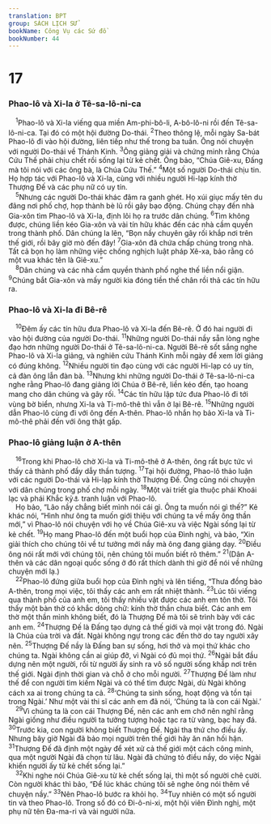 ```yaml
---
translation: BPT
group: SÁCH LỊCH SỬ
bookName: Công Vụ các Sứ đồ 
bookNumber: 44
---
```


<div class="title"><h1>17</h1><h3>Phao-lô và Xi-la ở Tê-sa-lô-ni-ca</h3></div>
<span class="verse cong_17_1"> <sup>1</sup>Phao-lô và Xi-la viếng qua miền Am-phi-bô-li, A-bô-lô-ni rồi đến Tê-sa-lô-ni-ca. Tại đó có một hội đường Do-thái.</span>
<span class="verse cong_17_2"><sup>2</sup>Theo thông lệ, mỗi ngày Sa-bát Phao-lô đi vào hội đường, liên tiếp như thế trong ba tuần. Ông nói chuyện với người Do-thái về Thánh Kinh.</span>
<span class="verse cong_17_3"><sup>3</sup>Ông giảng giải và chứng minh rằng Chúa Cứu Thế phải chịu chết rồi sống lại từ kẻ chết. Ông bảo, “Chúa Giê-xu, Đấng mà tôi nói với các ông bà, là Chúa Cứu Thế.”</span>
<span class="verse cong_17_4"><sup>4</sup>Một số người Do-thái chịu tin. Họ hợp tác với Phao-lô và Xi-la, cùng với nhiều người Hi-lạp kính thờ Thượng Đế và các phụ nữ có uy tín.<br/></span>
<span class="verse cong_17_5"> <sup>5</sup>Nhưng các người Do-thái khác đâm ra ganh ghét. Họ xúi giục mấy tên du đãng nơi phố chợ, họp thành bè lũ rồi gây bạo động. Chúng chạy đến nhà Gia-xôn tìm Phao-lô và Xi-la, định lôi họ ra trước dân chúng.</span>
<span class="verse cong_17_6"><sup>6</sup>Tìm không được, chúng liền kéo Gia-xôn và vài tín hữu khác đến các nhà cầm quyền trong thành phố. Dân chúng la lên, “Bọn nầy chuyên gây rối khắp nơi trên thế giới, rồi bây giờ mò đến đây!</span>
<span class="verse cong_17_7"><sup>7</sup>Gia-xôn đã chứa chấp chúng trong nhà. Tất cả bọn họ làm những việc chống nghịch luật pháp Xê-xa, bảo rằng có một vua khác tên là Giê-xu.”<br/></span>
<span class="verse cong_17_8"> <sup>8</sup>Dân chúng và các nhà cầm quyền thành phố nghe thế liền nổi giận.</span>
<span class="verse cong_17_9"><sup>9</sup>Chúng bắt Gia-xôn và mấy người kia đóng tiền thế chân rồi thả các tín hữu ra.<br/></span>
<div class="title"><h3>Phao-lô và Xi-la đi Bê-rê</h3></div>
<span class="verse cong_17_10"> <sup>10</sup>Đêm ấy các tín hữu đưa Phao-lô và Xi-la đến Bê-rê. Ở đó hai người đi vào hội đường của người Do-thái.</span>
<span class="verse cong_17_11"><sup>11</sup>Những người Do-thái nầy sẵn lòng nghe đạo hơn những người Do-thái ở Tê-sa-lô-ni-ca. Người Bê-rê sốt sắng nghe Phao-lô và Xi-la giảng, và nghiên cứu Thánh Kinh mỗi ngày để xem lời giảng có đúng không.</span>
<span class="verse cong_17_12"><sup>12</sup>Nhiều người tin đạo cùng với các người Hi-lạp có uy tín, cả đàn ông lẫn đàn bà.</span>
<span class="verse cong_17_13"><sup>13</sup>Nhưng khi những người Do-thái ở Tê-sa-lô-ni-ca nghe rằng Phao-lô đang giảng lời Chúa ở Bê-rê, liền kéo đến, tạo hoang mang cho dân chúng và gây rối.</span>
<span class="verse cong_17_14"><sup>14</sup>Các tín hữu lập tức đưa Phao-lô đi tới vùng bờ biển, nhưng Xi-la và Ti-mô-thê thì vẫn ở lại Bê-rê.</span>
<span class="verse cong_17_15"><sup>15</sup>Những người dẫn Phao-lô cùng đi với ông đến A-thên. Phao-lô nhắn họ bảo Xi-la và Ti-mô-thê phải đến với ông thật gấp.<br/></span>
<div class="title"><h3>Phao-lô giảng luận ở A-thên</h3></div>
<span class="verse cong_17_16"> <sup>16</sup>Trong khi Phao-lô chờ Xi-la và Ti-mô-thê ở A-thên, ông rất bực tức vì thấy cả thành phố đầy dẫy thần tượng.</span>
<span class="verse cong_17_17"><sup>17</sup>Tại hội đường, Phao-lô thảo luận với các người Do-thái và Hi-lạp kính thờ Thượng Đế. Ông cũng nói chuyện với dân chúng trong phố chợ mỗi ngày.</span>
<span class="verse cong_17_18"><sup>18</sup>Một vài triết gia thuộc phái Khoái lạc và phái Khắc kỷ<a data-toggle="tooltip" data-placement="bottom" title="Triết gia là những người đi tìm chân lý. Những người theo phái Khoái lạc cho rằng mục đích cuộc đời là tìm khoái lạc, nhất là khoái lạc tinh thần. Còn phái Khắc kỷ thì cho rằng cuộc đời nầy không nên có tình cảm vui buồn gì cả.">⚓</a> tranh luận với Phao-lô.<br/> Họ bảo, “Lão nầy chẳng biết mình nói cái gì. Ông ta muốn nói gì thế?” Kẻ khác nói, “Hình như ông ta muốn giới thiệu với chúng ta về mấy ông thần mới,” vì Phao-lô nói chuyện với họ về Chúa Giê-xu và việc Ngài sống lại từ kẻ chết.</span>
<span class="verse cong_17_19"><sup>19</sup>Họ mang Phao-lô đến một buổi họp của Đình nghị, và bảo, “Xin giải thích cho chúng tôi về tư tưởng mới nầy mà ông đang giảng dạy.</span>
<span class="verse cong_17_20"><sup>20</sup>Điều ông nói rất mới với chúng tôi, nên chúng tôi muốn biết rõ thêm.”</span>
<span class="verse cong_17_21"><sup>21</sup>(Dân A-thên và các dân ngoại quốc sống ở đó rất thích dành thì giờ để nói về những chuyện mới lạ.)<br/></span>
<span class="verse cong_17_22"> <sup>22</sup>Phao-lô đứng giữa buổi họp của Đình nghị và lên tiếng, “Thưa đồng bào A-thên, trong mọi việc, tôi thấy các anh em rất nhiệt thành.</span>
<span class="verse cong_17_23"><sup>23</sup>Lúc tôi viếng qua thành phố của anh em, tôi thấy nhiều vật được các anh em tôn thờ. Tôi thấy một bàn thờ có khắc dòng chữ: kính thờ thần chưa biết. Các anh em thờ một thần mình không biết, đó là Thượng Đế mà tôi sẽ trình bày với các anh em.</span>
<span class="verse cong_17_24"><sup>24</sup>Thượng Đế là Đấng tạo dựng cả thế giới và mọi vật trong đó. Ngài là Chúa của trời và đất. Ngài không ngự trong các đền thờ do tay người xây nên.</span>
<span class="verse cong_17_25"><sup>25</sup>Thượng Đế nầy là Đấng ban sự sống, hơi thở và mọi thứ khác cho chúng ta. Ngài không cần ai giúp đỡ, vì Ngài có đủ mọi thứ.</span>
<span class="verse cong_17_26"><sup>26</sup>Ngài bắt đầu dựng nên một người, rồi từ người ấy sinh ra vô số người sống khắp nơi trên thế giới. Ngài định thời gian và chỗ ở cho mỗi người.</span>
<span class="verse cong_17_27"><sup>27</sup>Thượng Đế làm như thế để con người tìm kiếm Ngài và có thể tìm được Ngài, dù Ngài không cách xa ai trong chúng ta cả.</span>
<span class="verse cong_17_28"><sup>28</sup>‘Chúng ta sinh sống, hoạt động và tồn tại trong Ngài.’ Như một vài thi sĩ các anh em đã nói, ‘Chúng ta là con cái Ngài.’<br/></span>
<span class="verse cong_17_29"> <sup>29</sup>Vì chúng ta là con cái Thượng Đế, nên các anh em chớ nên nghĩ rằng Ngài giống như điều người ta tưởng tượng hoặc tạc ra từ vàng, bạc hay đá.</span>
<span class="verse cong_17_30"><sup>30</sup>Trước kia, con người không biết Thượng Đế. Ngài tha thứ cho điều ấy. Nhưng bây giờ Ngài đã bảo mọi người trên thế giới hãy ăn năn hối hận.</span>
<span class="verse cong_17_31"><sup>31</sup>Thượng Đế đã định một ngày để xét xử cả thế giới một cách công minh, qua một người Ngài đã chọn từ lâu. Ngài đã chứng tỏ điều nầy, do việc Ngài khiến người ấy từ kẻ chết sống lại.”<br/></span>
<span class="verse cong_17_32"> <sup>32</sup>Khi nghe nói Chúa Giê-xu từ kẻ chết sống lại, thì một số người chê cười. Còn người khác thì bảo, “Để lúc khác chúng tôi sẽ nghe ông nói thêm về chuyện nầy.”</span>
<span class="verse cong_17_33"><sup>33</sup>Nên Phao-lô bước ra khỏi họ.</span>
<span class="verse cong_17_34"><sup>34</sup>Tuy nhiên có một số người tin và theo Phao-lô. Trong số đó có Đi-ô-ni-xi, một hội viên Đình nghị, một phụ nữ tên Đa-ma-ri và vài người nữa.<br/></span>
